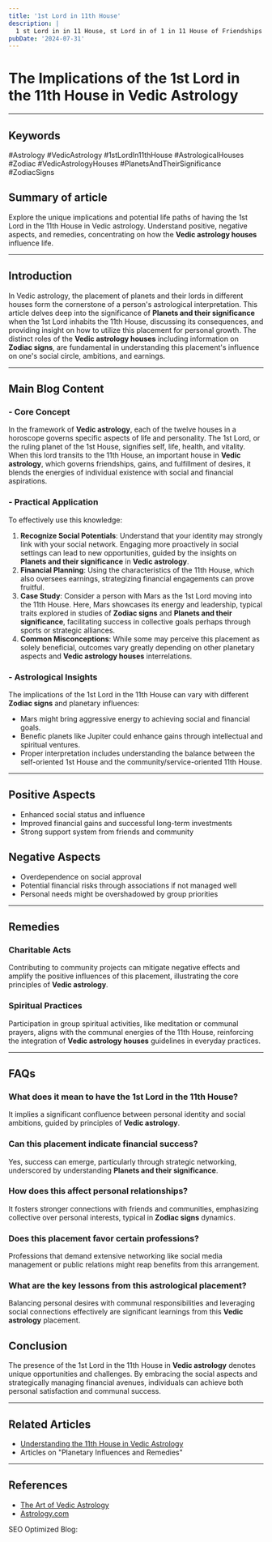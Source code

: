 ```yaml
---
title: '1st Lord in 11th House'
description: |
  1 st Lord in in 11 House, st Lord in of 1 in 11 House of Friendships in Vedic astrology
pubDate: '2024-07-31'
---
```


# The Implications of the 1st Lord in the 11th House in Vedic Astrology

---

## Keywords 
#Astrology #VedicAstrology #1stLordIn11thHouse #AstrologicalHouses #Zodiac #VedicAstrologyHouses #PlanetsAndTheirSignificance #ZodiacSigns

## Summary of article 
Explore the unique implications and potential life paths of having the 1st Lord in the 11th House in Vedic astrology. Understand positive, negative aspects, and remedies, concentrating on how the **Vedic astrology houses** influence life.

---

## Introduction
In Vedic astrology, the placement of planets and their lords in different houses form the cornerstone of a person's astrological interpretation. This article delves deep into the significance of **Planets and their significance** when the 1st Lord inhabits the 11th House, discussing its consequences, and providing insight on how to utilize this placement for personal growth. The distinct roles of the **Vedic astrology houses** including information on **Zodiac signs**, are fundamental in understanding this placement's influence on one's social circle, ambitions, and earnings.

---

## Main Blog Content

### - Core Concept
In the framework of **Vedic astrology**, each of the twelve houses in a horoscope governs specific aspects of life and personality. The 1st Lord, or the ruling planet of the 1st House, signifies self, life, health, and vitality. When this lord transits to the 11th House, an important house in **Vedic astrology**, which governs friendships, gains, and fulfillment of desires, it blends the energies of individual existence with social and financial aspirations.

### - Practical Application
To effectively use this knowledge:
1. **Recognize Social Potentials**: Understand that your identity may strongly link with your social network. Engaging more proactively in social settings can lead to new opportunities, guided by the insights on **Planets and their significance** in **Vedic astrology**.
2. **Financial Planning**: Using the characteristics of the 11th House, which also oversees earnings, strategizing financial engagements can prove fruitful.
3. **Case Study**: Consider a person with Mars as the 1st Lord moving into the 11th House. Here, Mars showcases its energy and leadership, typical traits explored in studies of **Zodiac signs** and **Planets and their significance**, facilitating success in collective goals perhaps through sports or strategic alliances.
4. **Common Misconceptions**: While some may perceive this placement as solely beneficial, outcomes vary greatly depending on other planetary aspects and **Vedic astrology houses** interrelations.

### - Astrological Insights
The implications of the 1st Lord in the 11th House can vary with different **Zodiac signs** and planetary influences:
- Mars might bring aggressive energy to achieving social and financial goals.
- Benefic planets like Jupiter could enhance gains through intellectual and spiritual ventures.
- Proper interpretation includes understanding the balance between the self-oriented 1st House and the community/service-oriented 11th House.

---

## Positive Aspects
- Enhanced social status and influence
- Improved financial gains and successful long-term investments
- Strong support system from friends and community 

## Negative Aspects
- Overdependence on social approval
- Potential financial risks through associations if not managed well
- Personal needs might be overshadowed by group priorities

---

## Remedies 
### Charitable Acts
Contributing to community projects can mitigate negative effects and amplify the positive influences of this placement, illustrating the core principles of **Vedic astrology**.

### Spiritual Practices
Participation in group spiritual activities, like meditation or communal prayers, aligns with the communal energies of the 11th House, reinforcing the integration of **Vedic astrology houses** guidelines in everyday practices.

---

## FAQs 
### What does it mean to have the 1st Lord in the 11th House?
It implies a significant confluence between personal identity and social ambitions, guided by principles of **Vedic astrology**.
### Can this placement indicate financial success?
Yes, success can emerge, particularly through strategic networking, underscored by understanding **Planets and their significance**.
### How does this affect personal relationships?
It fosters stronger connections with friends and communities, emphasizing collective over personal interests, typical in **Zodiac signs** dynamics.
### Does this placement favor certain professions?
Professions that demand extensive networking like social media management or public relations might reap benefits from this arrangement.
### What are the key lessons from this astrological placement?
Balancing personal desires with communal responsibilities and leveraging social connections effectively are significant learnings from this **Vedic astrology** placement.

## Conclusion
The presence of the 1st Lord in the 11th House in **Vedic astrology** denotes unique opportunities and challenges. By embracing the social aspects and strategically managing financial avenues, individuals can achieve both personal satisfaction and communal success.

---

## Related Articles
- [Understanding the 11th House in Vedic Astrology](link)
- Articles on "Planetary Influences and Remedies"

---

## References
- [The Art of Vedic Astrology](https://www.vedicartofastrology.com)
- [Astrology.com](https://www.astrology.com)

SEO Optimized Blog: